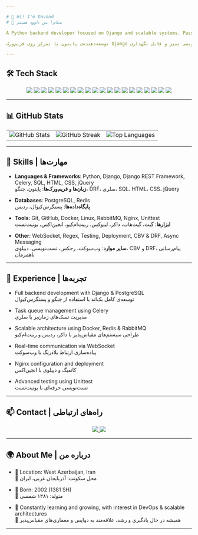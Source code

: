 ```yaml
---

# 👋 Hi! I'm Davood  
# 👋 سلام! من داوود هستم

A Python backend developer focused on Django and scalable systems. Passionate about learning, solving complex problems, and writing clean, maintainable code.  

توسعه‌دهنده‌ی پایتون با تمرکز روی فریم‌ورک Django و سیستم‌های مقیاس‌پذیر. علاقه‌مند به یادگیری، حل مسائل پیچیده، و کدنویسی تمیز و قابل نگهداری.

---
```


## 🛠 Tech Stack

<p align="center">
  <img src="https://img.shields.io/badge/Python-3776AB?style=for-the-badge&logo=python&logoColor=white"/>
  <img src="https://img.shields.io/badge/Django-092E20?style=for-the-badge&logo=django&logoColor=white"/>
  <img src="https://img.shields.io/badge/DRF-black?style=for-the-badge&logo=django&logoColor=white"/>
  <img src="https://img.shields.io/badge/Celery-37814A?style=for-the-badge&logo=celery&logoColor=white"/>
  <img src="https://img.shields.io/badge/PostgreSQL-336791?style=for-the-badge&logo=postgresql&logoColor=white"/>
  <img src="https://img.shields.io/badge/Redis-DC382D?style=for-the-badge&logo=redis&logoColor=white"/>
  <img src="https://img.shields.io/badge/Docker-2496ED?style=for-the-badge&logo=docker&logoColor=white"/>
  <img src="https://img.shields.io/badge/Nginx-009639?style=for-the-badge&logo=nginx&logoColor=white"/>
  <img src="https://img.shields.io/badge/RabbitMQ-FF6600?style=for-the-badge&logo=rabbitmq&logoColor=white"/>
  <img src="https://img.shields.io/badge/Linux-FCC624?style=for-the-badge&logo=linux&logoColor=black"/>
  <img src="https://img.shields.io/badge/Git-F05032?style=for-the-badge&logo=git&logoColor=white"/>
  <img src="https://img.shields.io/badge/GitHub-181717?style=for-the-badge&logo=github&logoColor=white"/>
  <img src="https://img.shields.io/badge/HTML5-E34F26?style=for-the-badge&logo=html5&logoColor=white"/>
  <img src="https://img.shields.io/badge/CSS3-1572B6?style=for-the-badge&logo=css3&logoColor=white"/>
  <img src="https://img.shields.io/badge/jQuery-0769AD?style=for-the-badge&logo=jquery&logoColor=white"/>
  <img src="https://img.shields.io/badge/SQL-4479A1?style=for-the-badge&logo=postgresql&logoColor=white"/>
  <img src="https://img.shields.io/badge/Telebot-FF5E00?style=for-the-badge&logo=telegram&logoColor=white"/>
  <img src="https://img.shields.io/badge/Regex-888888?style=for-the-badge&logo=codeium&logoColor=white"/>
  <img src="https://img.shields.io/badge/Unittest-6E40C9?style=for-the-badge&logo=pytest&logoColor=white"/>
  <img src="https://img.shields.io/badge/WebSocket-00BFFF?style=for-the-badge&logo=websockets&logoColor=white"/>
</p>

---

## 📊 GitHub Stats

<p align="center">
  <table>
    <tr>
      <td><img src="https://github-readme-stats.vercel.app/api?username=davoodq12w&show_icons=true&theme=radical" alt="GitHub Stats"/></td>
      <td><img src="https://github-readme-streak-stats.herokuapp.com/?user=davoodq12w&theme=radical" alt="GitHub Streak"/></td>
      <td><img src="https://github-readme-stats.vercel.app/api/top-langs/?username=davoodq12w&layout=compact&theme=radical" alt="Top Languages"/></td>
    </tr>
  </table>
</p>

---

## 🧰 Skills | مهارت‌ها

- **Languages & Frameworks**: Python, Django, Django REST Framework, Celery, SQL, HTML, CSS, jQuery  
  **زبان‌ها و فریم‌ورک‌ها**: پایتون، جنگو، DRF، سلری، SQL، HTML، CSS، jQuery

- **Databases**: PostgreSQL, Redis  
  **پایگاه‌داده‌ها**: پستگرس‌کیوال، ردیس

- **Tools**: Git, GitHub, Docker, Linux, RabbitMQ, Nginx, Unittest  
  **ابزارها**: گیت، گیت‌هاب، داکر، لینوکس، ربیت‌ام‌کیو، انجین‌اکس، یونیت‌تست

- **Other**: WebSocket, Regex, Testing, Deployment, CBV & DRF, Async Messaging  
  **سایر موارد**: وب‌سوکت، رجکس، تست‌نویسی، دیپلوی، CBV و DRF، پیام‌رسانی ناهمزمان

---

## 🧪 Experience | تجربه‌ها

- Full backend development with Django & PostgreSQL  
  توسعه‌ی کامل بک‌اند با استفاده از جنگو و پستگرس‌کیوال

- Task queue management using Celery  
  مدیریت تسک‌های زمان‌بر با سلری

- Scalable architecture using Docker, Redis & RabbitMQ  
  طراحی سیستم‌های مقیاس‌پذیر با داکر، ردیس و ربیت‌ام‌کیو

- Real-time communication via WebSocket  
  پیاده‌سازی ارتباط بلادرنگ با وب‌سوکت

- Nginx configuration and deployment  
  کانفیگ و دیپلوی با انجین‌اکس

- Advanced testing using Unittest  
  تست‌نویسی حرفه‌ای با یونیت‌تست

---

## 📫 Contact | راه‌های ارتباطی

<p align="center">
  <a href="mailto:davod.q12w@gmail.com">
    <img src="https://img.shields.io/badge/Email-D14836?style=for-the-badge&logo=gmail&logoColor=white"/>
  </a>
  <a href="https://github.com/davoodq12w">
    <img src="https://img.shields.io/badge/GitHub-181717?style=for-the-badge&logo=github&logoColor=white"/>
  </a>
</p>

---

## 🌍 About Me | درباره من

- 📍 Location: West Azerbaijan, Iran  
  📍 محل سکونت: آذربایجان غربی، ایران

- 🎂 Born: 2002 (1381 SH)  
  🎂 متولد: ۱۳۸۱ شمسی

- 🎯 Constantly learning and growing, with interest in DevOps & scalable architectures  
  🎯 همیشه در حال یادگیری و رشد، علاقه‌مند به دواپس و معماری‌های مقیاس‌پذیر

---